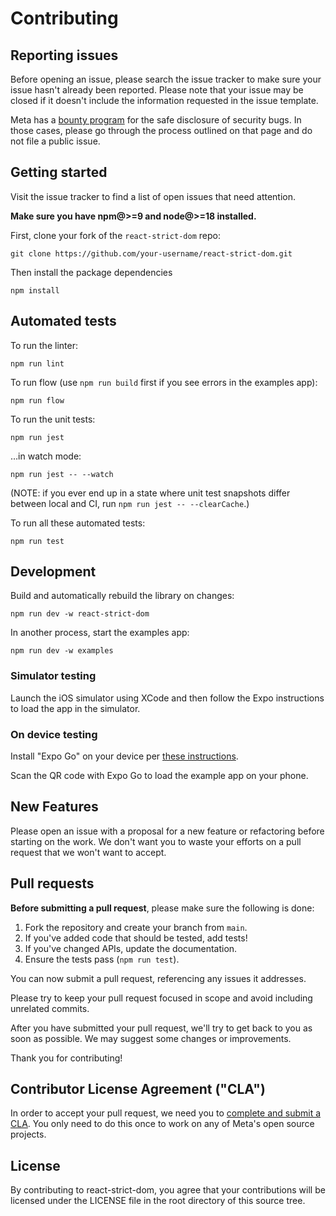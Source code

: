 # Contributing

## Reporting issues

Before opening an issue, please search the issue tracker to make sure your issue hasn't already been reported. Please note that your issue may be closed if it doesn't include the information requested in the issue template.

Meta has a [bounty program](https://www.facebook.com/whitehat/) for the safe disclosure of security bugs. In those cases, please go through the process outlined on that page and do not file a public issue.

## Getting started

Visit the issue tracker to find a list of open issues that need attention.

**Make sure you have npm@>=9 and node@>=18 installed.**

First, clone your fork of the `react-strict-dom` repo:

```
git clone https://github.com/your-username/react-strict-dom.git
```

Then install the package dependencies

```
npm install
```

## Automated tests

To run the linter:

```
npm run lint
```

To run flow (use `npm run build` first if you see errors in the examples app):

```
npm run flow
```

To run the unit tests:

```
npm run jest
```

…in watch mode:

```
npm run jest -- --watch
```

(NOTE: if you ever end up in a state where unit test snapshots differ between local and CI, run `npm run jest -- --clearCache`.)

To run all these automated tests:

```
npm run test
```

## Development

Build and automatically rebuild the library on changes:

```
npm run dev -w react-strict-dom
```

In another process, start the examples app:

```
npm run dev -w examples
```

### Simulator testing

Launch the iOS simulator using XCode and then follow the Expo instructions to load the app in the simulator.

### On device testing

Install "Expo Go" on your device per [these instructions](https://reactnative.dev/docs/environment-setup?guide=quickstart#target-os-1).

Scan the QR code with Expo Go to load the example app on your phone.

## New Features

Please open an issue with a proposal for a new feature or refactoring before starting on the work. We don't want you to waste your efforts on a pull request that we won't want to accept.

## Pull requests

**Before submitting a pull request**, please make sure the following is done:

1. Fork the repository and create your branch from `main`.
2. If you've added code that should be tested, add tests!
3. If you've changed APIs, update the documentation.
4. Ensure the tests pass (`npm run test`).

You can now submit a pull request, referencing any issues it addresses.

Please try to keep your pull request focused in scope and avoid including unrelated commits.

After you have submitted your pull request, we'll try to get back to you as soon as possible. We may suggest some changes or improvements.

Thank you for contributing!

## Contributor License Agreement ("CLA")

In order to accept your pull request, we need you to [complete and submit a CLA](https://code.facebook.com/cla). You only need to do this once to work on any of Meta's open source projects.

## License

By contributing to react-strict-dom, you agree that your contributions will be licensed under the LICENSE file in the root directory of this source tree.
